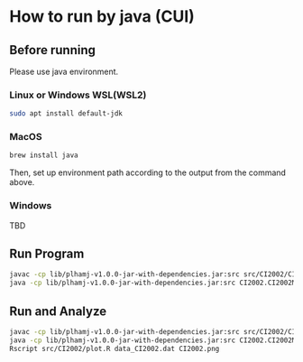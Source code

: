 # How to run by java (CUI)

## Before running
Please use java environment.

### Linux or Windows WSL(WSL2)
```bash
sudo apt install default-jdk
```

### MacOS
```bash
brew install java
```
Then, set up environment path according to the output from the command above.

### Windows
TBD

## Run Program
```bash
javac -cp lib/plhamj-v1.0.0-jar-with-dependencies.jar:src src/CI2002/CI2002Main.java
java -cp lib/plhamj-v1.0.0-jar-with-dependencies.jar:src CI2002.CI2002Main src/CI2002/config.json
```

## Run and Analyze
```bash
javac -cp lib/plhamj-v1.0.0-jar-with-dependencies.jar:src src/CI2002/CI2002Main.java
java -cp lib/plhamj-v1.0.0-jar-with-dependencies.jar:src CI2002.CI2002Main src/CI2002/config.json > data_CI2002.dat
Rscript src/CI2002/plot.R data_CI2002.dat CI2002.png
```
